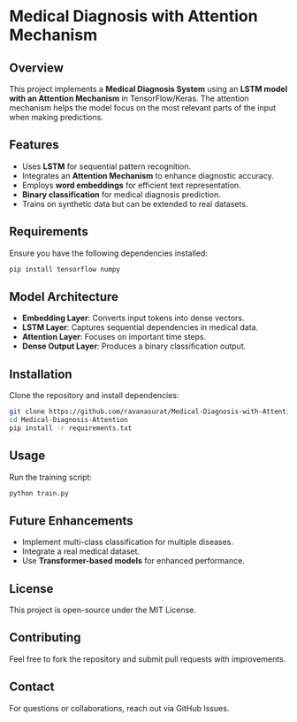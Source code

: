 # Medical Diagnosis with Attention Mechanism

## Overview
This project implements a **Medical Diagnosis System** using an **LSTM model with an Attention Mechanism** in TensorFlow/Keras. The attention mechanism helps the model focus on the most relevant parts of the input when making predictions.

## Features
- Uses **LSTM** for sequential pattern recognition.
- Integrates an **Attention Mechanism** to enhance diagnostic accuracy.
- Employs **word embeddings** for efficient text representation.
- **Binary classification** for medical diagnosis prediction.
- Trains on synthetic data but can be extended to real datasets.

## Requirements
Ensure you have the following dependencies installed:
```bash
pip install tensorflow numpy
```

## Model Architecture
- **Embedding Layer**: Converts input tokens into dense vectors.
- **LSTM Layer**: Captures sequential dependencies in medical data.
- **Attention Layer**: Focuses on important time steps.
- **Dense Output Layer**: Produces a binary classification output.

## Installation
Clone the repository and install dependencies:
```bash
git clone https://github.com/ravanasurat/Medical-Diagnosis-with-Attention-Mechanism
cd Medical-Diagnosis-Attention
pip install -r requirements.txt
```

## Usage
Run the training script:
```bash
python train.py
```

## Future Enhancements
- Implement multi-class classification for multiple diseases.
- Integrate a real medical dataset.
- Use **Transformer-based models** for enhanced performance.

## License
This project is open-source under the MIT License.

## Contributing
Feel free to fork the repository and submit pull requests with improvements.

## Contact
For questions or collaborations, reach out via GitHub Issues.
